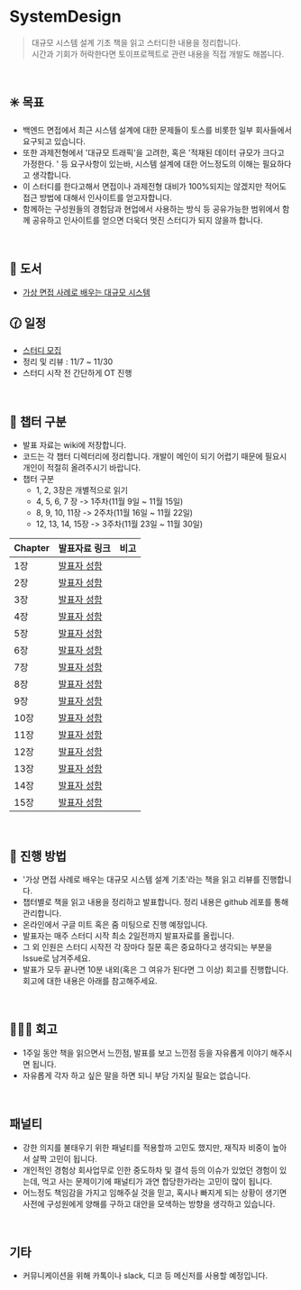 # SystemDesign
> 대규모 시스템 설계 기초 책을 읽고 스터디한 내용을 정리합니다.  
> 시간과 기회가 허락한다면 토이프로젝트로 관련 내용을 직접 개발도 해봅니다.

<br/>

## :eight_spoked_asterisk:  목표
- 백엔드 면접에서 최근 시스템 설계에 대한 문제들이 토스를 비롯한 일부 회사들에서 요구되고 있습니다.
- 또한 과제전형에서 '대규모 트래픽'을 고려한, 혹은 '적재된 데이터 규모가 크다고 가정한다. ' 등 요구사항이 있는바, 시스템 설계에 대한 어느정도의 이해는 필요하다고 생각합니다.
- 이 스터디를 한다고해서 면접이나 과제전형 대비가 100%되지는 않겠지만 적어도 접근 방법에 대해서 인사이트를 얻고자합니다.
- 함께하는 구성원들의 경험담과 현업에서 사용하는 방식 등 공유가능한 범위에서 함께 공유하고 인사이트를 얻으면 더욱더 멋진 스터디가 되지 않을까 합니다.

<br/>


## :book: 도서
- [가상 면접 사례로 배우는 대규모 시스템][도서링크]


## :clock130: 일정
- [스터디 모집][모집]
- 정리 및 리뷰 : 11/7 ~ 11/30
- 스터디 시작 전 간단하게 OT 진행

<br/>

## :link: 챕터 구분
- 발표 자료는 wiki에 저장합니다.
- 코드는 각 챕터 디렉터리에 정리합니다. 개발이 메인이 되기 어렵기 때문에 필요시 개인이 적절히 올려주시기 바랍니다.
- 챕터 구분
   - 1, 2, 3장은 개별적으로 읽기
   - 4, 5, 6, 7 장 -> 1주차(11월 9일 ~ 11월 15일)
   - 8, 9, 10, 11장 -> 2주차(11월 16일 ~ 11월 22일)
   - 12, 13, 14, 15장 -> 3주차(11월 23일 ~ 11월 30일)

| Chapter | 발표자료 링크 | 비고 |
| ----- | ----- | ----- |
| 1장 | [발표자 성함][1장]  | |
| 2장 | [발표자 성함][2장] |  |
| 3장 |[발표자 성함][3장] |  |
| 4장 | [발표자 성함][4장] |  |
| 5장 |[발표자 성함][5장] |  |
| 6장 | [발표자 성함][6장]|  |
| 7장 | [발표자 성함][7장]|  |
| 8장 | [발표자 성함][8장]|  |
| 9장 | [발표자 성함][9장]|  |
| 10장 | [발표자 성함][10장]|  |
| 11장 | [발표자 성함][11장]|  |
| 12장 | [발표자 성함][12장]| |
| 13장 | [발표자 성함][13장]| |
| 14장 | [발표자 성함][14장]| |
| 15장 | [발표자 성함][15장]| |




<br/>

## :beginner: 진행 방법
- '가상 면접 사례로 배우는 대규모 시스템 설계 기초'라는 책을 읽고 리뷰를 진행합니다.
- 챕터별로 책을 읽고 내용을 정리하고 발표합니다. 정리 내용은 github 레포를 통해 관리합니다.
- 온라인에서 구글 미트 혹은 줌 미팅으로 진행 예정입니다.
- 발표자는 매주 스터디 시작 최소 2일전까지 발표자료를 올립니다.
- 그 외 인원은 스터디 시작전 각 장마다 질문 혹은 중요하다고 생각되는 부분을 Issue로 남겨주세요.
- 발표가 모두 끝나면 10분 내외(혹은 그 여유가 된다면 그 이상) 회고를 진행합니다. 회고에 대한 내용은 아래를 참고해주세요.


<br/>

## 🧑‍🤝‍🧑 회고
- 1주일 동안 책을 읽으면서 느낀점, 발표를 보고 느낀점 등을 자유롭게 이야기 해주시면 됩니다.
- 자유롭게 각자 하고 싶은 말을 하면 되니 부담 가지실 필요는 없습니다.


<br/>

## 패널티
- 강한 의지를 불태우기 위한 패널티를 적용할까 고민도 했지만, 재직자 비중이 높아서 살짝 고민이 됩니다.
- 개인적인 경험상 회사업무로 인한 중도하차 및 결석 등의 이슈가 있었던 경험이 있는데, 먹고 사는 문제이기에 패널티가 과연 합당한가라는 고민이 많이 됩니다.
- 어느정도 책임감을 가지고 임해주실 것을 믿고, 혹시나 빠지게 되는 상황이 생기면 사전에 구성원에게 양해를 구하고 대안을 모색하는 방향을 생각하고 있습니다.


<br/>


## 기타
- 커뮤니케이션을 위해 카톡이나 slack, 디코 등 메신저를 사용할 예정입니다.


<br/>


[//]: # (These are reference links used in the body of this note and get stripped out when the markdown processor does its job. There is no need to format nicely because it shouldn't be seen. Thanks SO - http://stackoverflow.com/questions/4823468/store-comments-in-markdown-syntax)
   [모집]: <https://okky.kr/articles/1344881>
   [1장]: <https://github.com/t0e8r1r4y/SystemDesign/wiki/1%EC%9E%A5-%EC%82%AC%EC%9A%A9%EC%9E%90-%EC%88%98%EC%97%90-%EB%94%B0%EB%A5%B8-%EA%B7%9C%EB%AA%A8-%ED%99%95%EC%9E%A5%EC%84%B1>
   [2장]: <https://github.com/t0e8r1r4y/SystemDesign/wiki/2%EC%9E%A5-%EA%B0%9C%EB%9E%B5%EC%A0%81%EC%9D%B8-%EA%B7%9C%EB%AA%A8-%EC%B6%94%EC%A0%95>
   [3장]: <https://github.com/t0e8r1r4y/SystemDesign/wiki/3%EC%9E%A5-%EC%8B%9C%EC%8A%A4%ED%85%9C-%EC%84%A4%EA%B3%84-%EB%A9%B4%EC%A0%91-%EA%B3%B5%EB%9E%B5%EB%B2%95>
   [4장]: <https://github.com/t0e8r1r4y/SystemDesign/wiki/4%EC%9E%A5-%EC%B2%98%EB%A6%AC%EC%9C%A8-%EC%A0%9C%ED%95%9C-%EC%9E%A5%EC%B9%98%EC%9D%98-%EC%84%A4%EA%B3%84>
   [5장]: <https://github.com/t0e8r1r4y/SystemDesign/wiki/5%EC%9E%A5-%EC%95%88%EC%A0%95-%ED%95%B4%EC%8B%9C-%EC%84%A4%EA%B3%84>
   [6장]: <https://github.com/t0e8r1r4y/SystemDesign/wiki/6%EC%9E%A5-%ED%82%A4-%EA%B0%92-%EC%A0%80%EC%9E%A5%EC%86%8C-%EC%84%A4%EA%B3%84>
   [7장]: <https://github.com/t0e8r1r4y/SystemDesign/wiki/7%EC%9E%A5-%EB%B6%84%EC%82%B0-%EC%8B%9C%EC%8A%A4%ED%85%9C%EC%9D%84-%EC%9C%84%ED%95%9C-%EC%9C%A0%EC%9D%BC-ID-%EC%83%9D%EC%84%B1%EA%B8%B0-%EC%84%A4%EA%B3%84>
   [8장]: <https://github.com/t0e8r1r4y/SystemDesign/wiki/8%EC%9E%A5-URL-%EB%8B%A8%EC%B6%95%ED%82%A4-%EC%84%A4%EA%B3%84>
   [9장]: <https://github.com/t0e8r1r4y/SystemDesign/wiki/9%EC%9E%A5-%EC%9B%B9-%ED%81%AC%EB%A1%A4%EB%9F%AC-%EC%84%A4%EA%B3%84>
   [10장]: <https://github.com/t0e8r1r4y/SystemDesign/wiki/10%EC%9E%A5-%EC%95%8C%EB%A6%BC-%EC%8B%9C%EC%8A%A4%ED%85%9C-%EC%84%A4%EA%B3%84>
   [11장]: <https://github.com/t0e8r1r4y/SystemDesign/wiki/11%EC%9E%A5-%EB%89%B4%EC%8A%A4-%ED%94%BC%EB%93%9C-%EC%8B%9C%EC%8A%A4%ED%85%9C-%EC%84%A4%EA%B3%84>
   [12장]: <https://github.com/t0e8r1r4y/SystemDesign/wiki/12%EC%9E%A5-%EC%B1%84%ED%8C%85-%EC%8B%9C%EC%8A%A4%ED%85%9C-%EC%84%A4%EA%B3%84>
   [13장]: <https://github.com/t0e8r1r4y/SystemDesign/wiki/13%EC%9E%A5-%EA%B2%80%EC%83%89%EC%96%B4-%EC%9E%90%EB%8F%99%EC%99%84%EC%84%B1-%EC%8B%9C%EC%8A%A4%ED%85%9C>
   [14장]: <https://github.com/t0e8r1r4y/SystemDesign/wiki/14%EC%9E%A5-%EC%9C%A0%ED%8A%9C%EB%B8%8C-%EC%84%A4%EA%B3%84>
   [15장]: <https://github.com/t0e8r1r4y/SystemDesign/wiki/15%EC%9E%A5-%EA%B5%AC%EA%B8%80-%EB%93%9C%EB%9D%BC%EC%9D%B4%EB%B8%8C-%EC%84%A4%EA%B3%84>
   [도서링크]: <http://www.yes24.com/Product/Goods/102819435>
